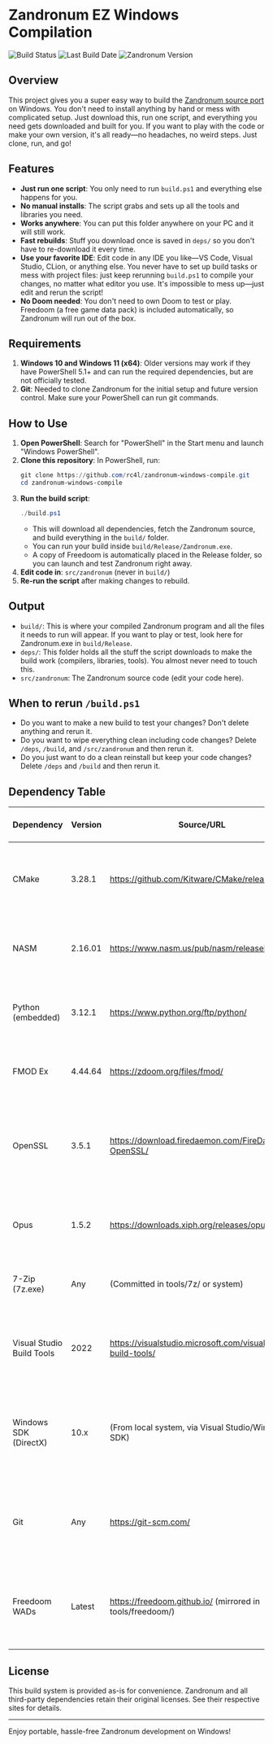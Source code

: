 # Zandronum EZ Windows Compilation

![Build Status](https://img.shields.io/github/actions/workflow/status/rc4l/zandronum-windows-compile/manual-build.yml?label=build%20status)
![Last Build Date](https://img.shields.io/endpoint?url=https://raw.githubusercontent.com/rc4l/zandronum-windows-compile/badges/build-date-badge.json)
![Zandronum Version](https://img.shields.io/endpoint?url=https://raw.githubusercontent.com/rc4l/zandronum-windows-compile/badges/zandronum-version-badge.json)

## Overview
This project gives you a super easy way to build the [Zandronum source port](https://www.youtube.com/watch?v=cR5GJCW8S9Q) on Windows. You don't need to install anything by hand or mess with complicated setup. Just download this, run one script, and everything you need gets downloaded and built for you. If you want to play with the code or make your own version, it's all ready—no headaches, no weird steps. Just clone, run, and go!

## Features
- **Just run one script**: You only need to run `build.ps1` and everything else happens for you.
- **No manual installs**: The script grabs and sets up all the tools and libraries you need.
- **Works anywhere**: You can put this folder anywhere on your PC and it will still work.
- **Fast rebuilds**: Stuff you download once is saved in `deps/` so you don't have to re-download it every time.
- **Use your favorite IDE**: Edit code in any IDE you like—VS Code, Visual Studio, CLion, or anything else. You never have to set up build tasks or mess with project files: just keep rerunning `build.ps1` to compile your changes, no matter what editor you use. It's impossible to mess up—just edit and rerun the script!
- **No Doom needed**: You don't need to own Doom to test or play. Freedoom (a free game data pack) is included automatically, so Zandronum will run out of the box.

## Requirements
1. **Windows 10 and Windows 11 (x64)**: Older versions may work if they have PowerShell 5.1+ and can run the required dependencies, but are not officially tested.
2. **Git**: Needed to clone Zandronum for the initial setup and future version control. Make sure your PowerShell can run git commands.

## How to Use
1. **Open PowerShell**: Search for "PowerShell" in the Start menu and launch "Windows PowerShell".
2. **Clone this repository**: In PowerShell, run:
   ```powershell
   git clone https://github.com/rc4l/zandronum-windows-compile.git
   cd zandronum-windows-compile
   ```
3. **Run the build script**: 
   ```powershell
   ./build.ps1
   ```
   - This will download all dependencies, fetch the Zandronum source, and build everything in the `build/` folder.
   - You can run your build inside `build/Release/Zandronum.exe`.
   - A copy of Freedoom is automatically placed in the Release folder, so you can launch and test Zandronum right away.
4. **Edit code in**: `src/zandronum` (never in `build/`)
5. **Re-run the script** after making changes to rebuild.

## Output
- `build/`: This is where your compiled Zandronum program and all the files it needs to run will appear. If you want to play or test, look here for Zandronum.exe in `build/Release`.
- `deps/`: This folder holds all the stuff the script downloads to make the build work (compilers, libraries, tools). You almost never need to touch this.
- `src/zandronum`: The Zandronum source code (edit your code here).

## When to rerun `/build.ps1`
- Do you want to make a new build to test your changes? Don't delete anything and rerun it.
- Do you want to wipe everything clean including code changes? Delete `/deps`, `/build`, and `/src/zandronum` and then rerun it.
- Do you just want to do a clean reinstall but keep your code changes? Delete `/deps` and `/build` and then rerun it.

## Dependency Table
| Dependency                | Version      | Source/URL                                                                 | Installation Type | What do? (Why is it needed?)                                                                                 | Notes / Portability                |
|---------------------------|-------------|----------------------------------------------------------------------------|-------------------|--------------------------------------------------------------------------------------------------------------|------------------------------------|
| CMake                     | 3.28.1      | https://github.com/Kitware/CMake/releases                                  | Portable          | Tells your computer how to build Zandronum from the source code.                                              | Downloaded/extracted to deps/      |
| NASM                      | 2.16.01     | https://www.nasm.us/pub/nasm/releasebuilds/                                | Portable          | Builds some low-level parts of Zandronum (fast math, sound, etc).                                             | Downloaded/extracted to deps/      |
| Python (embedded)         | 3.12.1      | https://www.python.org/ftp/python/                                         | Portable          | Runs helper scripts during the build (not for playing the game).                                              | Downloaded/extracted to deps/      |
| FMOD Ex                   | 4.44.64     | https://zdoom.org/files/fmod/                                              | Portable          | Lets Zandronum play music and sound effects.                                                                  | Downloaded/extracted to deps/      |
| OpenSSL                   | 3.5.1       | https://download.firedaemon.com/FireDaemon-OpenSSL/                        | Portable          | Lets Zandronum connect to servers securely (for multiplayer over the internet).                               | Downloaded/extracted to deps/      |
| Opus                      | 1.5.2       | https://downloads.xiph.org/releases/opus/                                  | Portable          | Lets Zandronum use voice chat in multiplayer games.                                                           | Downloaded/built in deps/          |
| 7-Zip (7z.exe)            | Any         | (Committed in tools/7z/ or system)                                         | Portable          | Unpacks all the downloaded files and tools.                                                                   | Must exist in tools/7z/            |
| Visual Studio Build Tools | 2022        | https://visualstudio.microsoft.com/visual-cpp-build-tools/                 | System            | Actually compiles (builds) the Zandronum program from the code.                                               | Auto-installs via winget if needed |
| Windows SDK (DirectX)     | 10.x        | (From local system, via Visual Studio/Windows SDK)                         | System            | Gives Zandronum the files it needs to use graphics and sound on Windows.                                      | Extracted from system, not bundled |
| Git                       | Any         | https://git-scm.com/                                                       | System            | Downloads the Zandronum source code and lets you update it later.                                             | User must install                  |
| Freedoom WADs             | Latest      | https://freedoom.github.io/ (mirrored in tools/freedoom/)                  | Portable          | Free game data so you can run and test Zandronum even if you don't own Doom.                                  | Placed in build/Release            |

## License
This build system is provided as-is for convenience. Zandronum and all third-party dependencies retain their original licenses. See their respective sites for details.

---

Enjoy portable, hassle-free Zandronum development on Windows!
